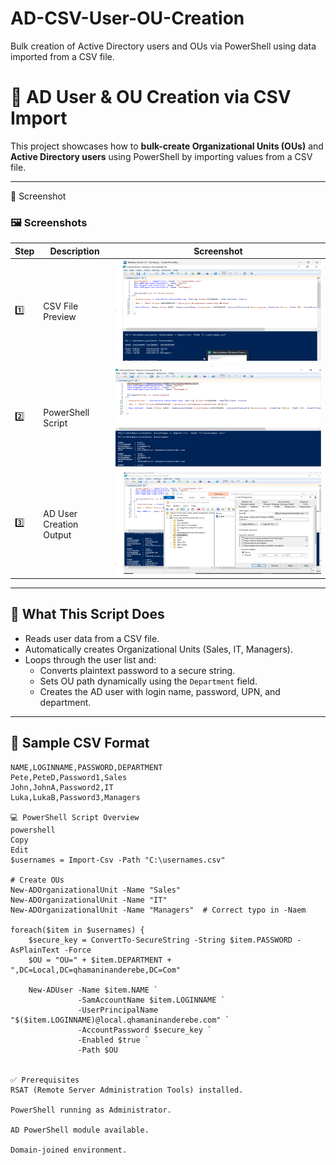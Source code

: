 # AD-CSV-User-OU-Creation
Bulk creation of Active Directory users and OUs via PowerShell using data imported from a CSV file.

# 📄 AD User & OU Creation via CSV Import

This project showcases how to **bulk-create Organizational Units (OUs)** and **Active Directory users** using PowerShell by importing values from a CSV file.

---
📸 Screenshot

### 🖼️ Screenshots

| Step | Description               | Screenshot |
|------|---------------------------|------------|
| 1️⃣   | CSV File Preview          | ![CSV Preview](./users_from_csv_file/step_1.png) |
| 2️⃣   | PowerShell Script         | ![Script Editor](./users_from_csv_file/step_2.png) |
| 3️⃣   | AD User Creation Output   | ![AD Output](./users_from_csv_file/step_3.png) |



---

## 📌 What This Script Does

- Reads user data from a CSV file.
- Automatically creates Organizational Units (Sales, IT, Managers).
- Loops through the user list and:
  - Converts plaintext password to a secure string.
  - Sets OU path dynamically using the `Department` field.
  - Creates the AD user with login name, password, UPN, and department.

---

## 🧪 Sample CSV Format

```csv
NAME,LOGINNAME,PASSWORD,DEPARTMENT
Pete,PeteD,Password1,Sales
John,JohnA,Password2,IT
Luka,LukaB,Password3,Managers

💻 PowerShell Script Overview
powershell
Copy
Edit
$usernames = Import-Csv -Path "C:\usernames.csv"

# Create OUs
New-ADOrganizationalUnit -Name "Sales"
New-ADOrganizationalUnit -Name "IT"
New-ADOrganizationalUnit -Name "Managers"  # Correct typo in -Naem

foreach($item in $usernames) {
    $secure_key = ConvertTo-SecureString -String $item.PASSWORD -AsPlainText -Force
    $OU = "OU=" + $item.DEPARTMENT + ",DC=Local,DC=qhamaninanderebe,DC=Com"

    New-ADUser -Name $item.NAME `
               -SamAccountName $item.LOGINNAME `
               -UserPrincipalName "$($item.LOGINNAME)@local.qhamaninanderebe.com" `
               -AccountPassword $secure_key `
               -Enabled $true `
               -Path $OU


✅ Prerequisites
RSAT (Remote Server Administration Tools) installed.

PowerShell running as Administrator.

AD PowerShell module available.

Domain-joined environment.
